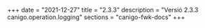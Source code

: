 +++
date        = "2021-12-27"
title       = "2.3.3"
description = "Versió 2.3.3 canigo.operation.logging"
sections    = "canigo-fwk-docs"
+++